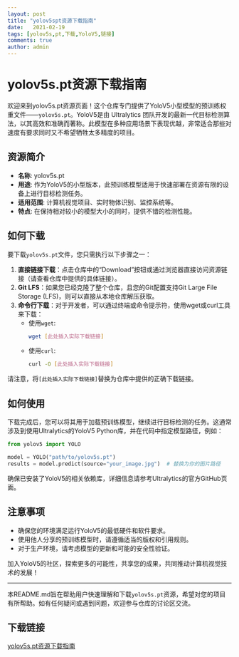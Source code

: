 ```yaml
---
layout: post
title: "yolov5spt资源下载指南"
date:   2021-02-19
tags: [yolov5s,pt,下载,YoloV5,链接]
comments: true
author: admin
---
```

# yolov5s.pt资源下载指南

欢迎来到yolov5s.pt资源页面！这个仓库专门提供了YoloV5小型模型的预训练权重文件——`yolov5s.pt`。YoloV5是由 Ultralytics 团队开发的最新一代目标检测算法，以其高效和准确而著称。此模型在多种应用场景下表现优越，非常适合那些对速度有要求同时又不希望牺牲太多精度的项目。

## 资源简介

- **名称**: yolov5s.pt
- **用途**: 作为YoloV5的小型版本，此预训练模型适用于快速部署在资源有限的设备上进行目标检测任务。
- **适用范围**: 计算机视觉项目、实时物体识别、监控系统等。
- **特点**: 在保持相对较小的模型大小的同时，提供不错的检测性能。

## 如何下载

要下载`yolov5s.pt`文件，您只需执行以下步骤之一：

1. **直接链接下载**：点击仓库中的“Download”按钮或通过浏览器直接访问资源链接（请查看仓库中提供的具体链接）。
2. **Git LFS**：如果您已经克隆了整个仓库，且您的Git配置支持Git Large File Storage (LFS)，则可以直接从本地仓库解压获取。
3. **命令行下载**：对于开发者，可以通过终端或命令提示符，使用wget或curl工具来下载：
   - 使用`wget`: 
     ```bash
     wget [此处插入实际下载链接]
     ```
   - 使用`curl`: 
     ```bash
     curl -O [此处插入实际下载链接]
     ```

请注意，将`[此处插入实际下载链接]`替换为仓库中提供的正确下载链接。

## 如何使用

下载完成后，您可以将其用于加载预训练模型，继续进行目标检测的任务。这通常涉及到使用Ultralytics的YoloV5 Python库，并在代码中指定模型路径，例如：

```python
from yolov5 import YOLO

model = YOLO("path/to/yolov5s.pt")
results = model.predict(source="your_image.jpg")  # 替换为你的图片路径
```

确保已安装了YoloV5的相关依赖库，详细信息请参考Ultralytics的官方GitHub页面。

## 注意事项

- 确保您的环境满足运行YoloV5的最低硬件和软件要求。
- 使用他人分享的预训练模型时，请遵循适当的版权和引用规则。
- 对于生产环境，请考虑模型的更新和可能的安全性验证。

加入YoloV5的社区，探索更多的可能性，共享您的成果，共同推动计算机视觉技术的发展！

---

本README.md旨在帮助用户快速理解和下载`yolov5s.pt`资源，希望对您的项目有所帮助。如有任何疑问或遇到问题，欢迎参与仓库的讨论区交流。

## 下载链接

[yolov5s.pt资源下载指南](https://pan.quark.cn/s/36f42c4a7cc3)